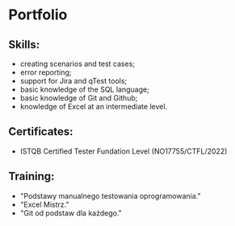 # Portfolio
## Skills:
* creating scenarios and test cases;
* error reporting;
* support for Jira and qTest tools;
* basic knowledge of the SQL language;
* basic knowledge of Git and Github;
* knowledge of Excel at an intermediate level.
## Certificates:
* ISTQB Certified Tester Fundation Level (NO17755/CTFL/2022) 
## Training:
* "Podstawy manualnego testowania oprogramowania."
* "Excel Mistrz."
* "Git od podstaw dla każdego."


